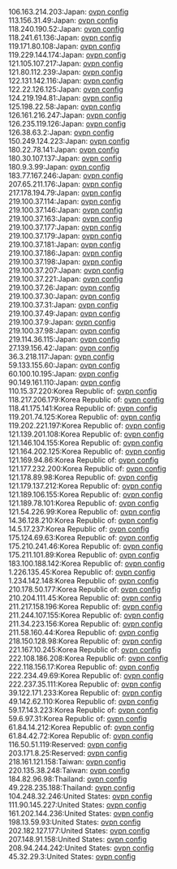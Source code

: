 106.163.214.203:Japan: [ovpn config](vpn/106_163_214_203.ovpn)  
113.156.31.49:Japan: [ovpn config](vpn/113_156_31_49.ovpn)  
118.240.190.52:Japan: [ovpn config](vpn/118_240_190_52.ovpn)  
118.241.61.136:Japan: [ovpn config](vpn/118_241_61_136.ovpn)  
119.171.80.108:Japan: [ovpn config](vpn/119_171_80_108.ovpn)  
119.229.144.174:Japan: [ovpn config](vpn/119_229_144_174.ovpn)  
121.105.107.217:Japan: [ovpn config](vpn/121_105_107_217.ovpn)  
121.80.112.239:Japan: [ovpn config](vpn/121_80_112_239.ovpn)  
122.131.142.116:Japan: [ovpn config](vpn/122_131_142_116.ovpn)  
122.22.126.125:Japan: [ovpn config](vpn/122_22_126_125.ovpn)  
124.219.194.81:Japan: [ovpn config](vpn/124_219_194_81.ovpn)  
125.198.22.58:Japan: [ovpn config](vpn/125_198_22_58.ovpn)  
126.161.216.247:Japan: [ovpn config](vpn/126_161_216_247.ovpn)  
126.235.119.126:Japan: [ovpn config](vpn/126_235_119_126.ovpn)  
126.38.63.2:Japan: [ovpn config](vpn/126_38_63_2.ovpn)  
150.249.124.223:Japan: [ovpn config](vpn/150_249_124_223.ovpn)  
180.22.78.141:Japan: [ovpn config](vpn/180_22_78_141.ovpn)  
180.30.107.137:Japan: [ovpn config](vpn/180_30_107_137.ovpn)  
180.9.3.99:Japan: [ovpn config](vpn/180_9_3_99.ovpn)  
183.77.167.246:Japan: [ovpn config](vpn/183_77_167_246.ovpn)  
207.65.211.176:Japan: [ovpn config](vpn/207_65_211_176.ovpn)  
217.178.194.79:Japan: [ovpn config](vpn/217_178_194_79.ovpn)  
219.100.37.114:Japan: [ovpn config](vpn/219_100_37_114.ovpn)  
219.100.37.146:Japan: [ovpn config](vpn/219_100_37_146.ovpn)  
219.100.37.163:Japan: [ovpn config](vpn/219_100_37_163.ovpn)  
219.100.37.177:Japan: [ovpn config](vpn/219_100_37_177.ovpn)  
219.100.37.179:Japan: [ovpn config](vpn/219_100_37_179.ovpn)  
219.100.37.181:Japan: [ovpn config](vpn/219_100_37_181.ovpn)  
219.100.37.186:Japan: [ovpn config](vpn/219_100_37_186.ovpn)  
219.100.37.198:Japan: [ovpn config](vpn/219_100_37_198.ovpn)  
219.100.37.207:Japan: [ovpn config](vpn/219_100_37_207.ovpn)  
219.100.37.221:Japan: [ovpn config](vpn/219_100_37_221.ovpn)  
219.100.37.26:Japan: [ovpn config](vpn/219_100_37_26.ovpn)  
219.100.37.30:Japan: [ovpn config](vpn/219_100_37_30.ovpn)  
219.100.37.31:Japan: [ovpn config](vpn/219_100_37_31.ovpn)  
219.100.37.49:Japan: [ovpn config](vpn/219_100_37_49.ovpn)  
219.100.37.9:Japan: [ovpn config](vpn/219_100_37_9.ovpn)  
219.100.37.98:Japan: [ovpn config](vpn/219_100_37_98.ovpn)  
219.114.36.115:Japan: [ovpn config](vpn/219_114_36_115.ovpn)  
27.139.156.42:Japan: [ovpn config](vpn/27_139_156_42.ovpn)  
36.3.218.117:Japan: [ovpn config](vpn/36_3_218_117.ovpn)  
59.133.155.60:Japan: [ovpn config](vpn/59_133_155_60.ovpn)  
60.100.10.195:Japan: [ovpn config](vpn/60_100_10_195.ovpn)  
90.149.161.110:Japan: [ovpn config](vpn/90_149_161_110.ovpn)  
110.15.37.220:Korea Republic of: [ovpn config](vpn/110_15_37_220.ovpn)  
118.217.206.179:Korea Republic of: [ovpn config](vpn/118_217_206_179.ovpn)  
118.41.175.141:Korea Republic of: [ovpn config](vpn/118_41_175_141.ovpn)  
119.201.74.125:Korea Republic of: [ovpn config](vpn/119_201_74_125.ovpn)  
119.202.221.197:Korea Republic of: [ovpn config](vpn/119_202_221_197.ovpn)  
121.139.201.108:Korea Republic of: [ovpn config](vpn/121_139_201_108.ovpn)  
121.146.104.155:Korea Republic of: [ovpn config](vpn/121_146_104_155.ovpn)  
121.164.202.125:Korea Republic of: [ovpn config](vpn/121_164_202_125.ovpn)  
121.169.94.86:Korea Republic of: [ovpn config](vpn/121_169_94_86.ovpn)  
121.177.232.200:Korea Republic of: [ovpn config](vpn/121_177_232_200.ovpn)  
121.178.89.98:Korea Republic of: [ovpn config](vpn/121_178_89_98.ovpn)  
121.179.137.212:Korea Republic of: [ovpn config](vpn/121_179_137_212.ovpn)  
121.189.106.155:Korea Republic of: [ovpn config](vpn/121_189_106_155.ovpn)  
121.189.78.101:Korea Republic of: [ovpn config](vpn/121_189_78_101.ovpn)  
121.54.226.99:Korea Republic of: [ovpn config](vpn/121_54_226_99.ovpn)  
14.36.128.210:Korea Republic of: [ovpn config](vpn/14_36_128_210.ovpn)  
14.5.17.237:Korea Republic of: [ovpn config](vpn/14_5_17_237.ovpn)  
175.124.69.63:Korea Republic of: [ovpn config](vpn/175_124_69_63.ovpn)  
175.210.241.46:Korea Republic of: [ovpn config](vpn/175_210_241_46.ovpn)  
175.211.101.89:Korea Republic of: [ovpn config](vpn/175_211_101_89.ovpn)  
183.100.188.142:Korea Republic of: [ovpn config](vpn/183_100_188_142.ovpn)  
1.226.135.45:Korea Republic of: [ovpn config](vpn/1_226_135_45.ovpn)  
1.234.142.148:Korea Republic of: [ovpn config](vpn/1_234_142_148.ovpn)  
210.178.50.177:Korea Republic of: [ovpn config](vpn/210_178_50_177.ovpn)  
210.204.111.45:Korea Republic of: [ovpn config](vpn/210_204_111_45.ovpn)  
211.217.158.196:Korea Republic of: [ovpn config](vpn/211_217_158_196.ovpn)  
211.244.107.155:Korea Republic of: [ovpn config](vpn/211_244_107_155.ovpn)  
211.34.223.156:Korea Republic of: [ovpn config](vpn/211_34_223_156.ovpn)  
211.58.160.44:Korea Republic of: [ovpn config](vpn/211_58_160_44.ovpn)  
218.150.128.98:Korea Republic of: [ovpn config](vpn/218_150_128_98.ovpn)  
221.167.10.245:Korea Republic of: [ovpn config](vpn/221_167_10_245.ovpn)  
222.108.186.208:Korea Republic of: [ovpn config](vpn/222_108_186_208.ovpn)  
222.118.156.17:Korea Republic of: [ovpn config](vpn/222_118_156_17.ovpn)  
222.234.49.69:Korea Republic of: [ovpn config](vpn/222_234_49_69.ovpn)  
222.237.35.111:Korea Republic of: [ovpn config](vpn/222_237_35_111.ovpn)  
39.122.171.233:Korea Republic of: [ovpn config](vpn/39_122_171_233.ovpn)  
49.142.62.110:Korea Republic of: [ovpn config](vpn/49_142_62_110.ovpn)  
59.17.143.223:Korea Republic of: [ovpn config](vpn/59_17_143_223.ovpn)  
59.6.97.31:Korea Republic of: [ovpn config](vpn/59_6_97_31.ovpn)  
61.84.14.212:Korea Republic of: [ovpn config](vpn/61_84_14_212.ovpn)  
61.84.42.72:Korea Republic of: [ovpn config](vpn/61_84_42_72.ovpn)  
116.50.51.119:Reserved: [ovpn config](vpn/116_50_51_119.ovpn)  
203.171.8.25:Reserved: [ovpn config](vpn/203_171_8_25.ovpn)  
218.161.121.158:Taiwan: [ovpn config](vpn/218_161_121_158.ovpn)  
220.135.38.248:Taiwan: [ovpn config](vpn/220_135_38_248.ovpn)  
184.82.96.98:Thailand: [ovpn config](vpn/184_82_96_98.ovpn)  
49.228.235.188:Thailand: [ovpn config](vpn/49_228_235_188.ovpn)  
104.248.32.246:United States: [ovpn config](vpn/104_248_32_246.ovpn)  
111.90.145.227:United States: [ovpn config](vpn/111_90_145_227.ovpn)  
161.202.144.236:United States: [ovpn config](vpn/161_202_144_236.ovpn)  
198.13.59.93:United States: [ovpn config](vpn/198_13_59_93.ovpn)  
202.182.127.177:United States: [ovpn config](vpn/202_182_127_177.ovpn)  
207.148.91.158:United States: [ovpn config](vpn/207_148_91_158.ovpn)  
208.94.244.242:United States: [ovpn config](vpn/208_94_244_242.ovpn)  
45.32.29.3:United States: [ovpn config](vpn/45_32_29_3.ovpn)  
